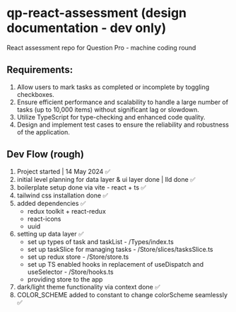 # qp-react-assessment (design documentation - dev only)

React assessment repo for Question Pro - machine coding round

## Requirements:

1. Allow users to mark tasks as completed or incomplete by toggling checkboxes.
2. Ensure efficient performance and scalability to handle a large number of tasks (up to 10,000 items) without significant lag or slowdown.
3. Utilize TypeScript for type-checking and enhanced code quality.
4. Design and implement test cases to ensure the reliability and robustness of the application.

## Dev Flow (rough)

1. Project started | 14 May 2024 ✅
2. initial level planning for data layer & ui layer done | lld done ✅
3. boilerplate setup done via vite - react + ts ✅
4. tailwind css installation done ✅
5. added dependencies ✅
   - redux toolkit + react-redux
   - react-icons
   - uuid
6. setting up data layer ✅
   - set up types of task and taskList - /Types/index.ts
   - set up taskSlice for managing tasks - /Store/slices/tasksSlice.ts
   - set up redux store - /Store/store.ts
   - set up TS enabled hooks in replacement of useDispatch and useSelector - /Store/hooks.ts
   - providing store to the app
7. dark/light theme functionality via context done ✅
8. COLOR_SCHEME added to constant to change colorScheme seamlessly ✅
